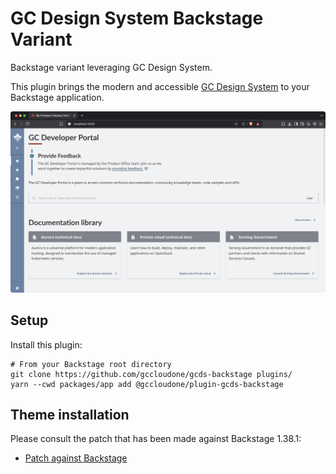 # GC Design System Backstage Variant

Backstage variant leveraging GC Design System.

This plugin brings the modern and accessible [GC Design System](https://design-system.alpha.canada.ca/) to your Backstage application.

![](./docs/entities.png)

## Setup

Install this plugin:

```shell
# From your Backstage root directory
git clone https://github.com/gccloudone/gcds-backstage plugins/
yarn --cwd packages/app add @gccloudone/plugin-gcds-backstage
```

## Theme installation

Please consult the patch that has been made against Backstage 1.38.1:

- [Patch against Backstage](./docs/gcds.patch)

